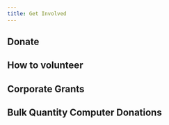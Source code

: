 ```yaml
---
title: Get Involved
---
```



## Donate

## How to volunteer

## Corporate Grants

## Bulk Quantity Computer Donations